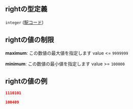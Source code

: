 ## rightの型定義

`integer` ([駅コード](data-properties-探索部分木リスト-items-properties-node_list-items-properties-駅コード-2.md))

## rightの値の制限

**maximum**: この数値の最大値を指定します value <= `9999999`

**minimum**: この数値の最小値を指定します value >= `100000`

## rightの値の例

```json
1110101
```

```json
100409
```
